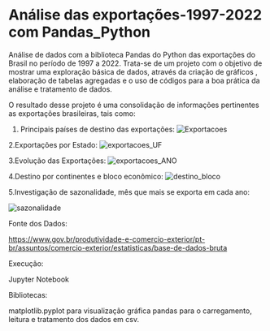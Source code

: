 # Análise das exportações-1997-2022 com Pandas_Python
Análise de dados com a biblioteca Pandas do Python das exportações do Brasil no período de 1997 a 2022.
Trata-se de um projeto com o objetivo de mostrar uma exploração básica de dados, através da criação de gráficos , elaboração de tabelas agregadas e o uso 
de códigos para a boa prática da análise e tratamento de dados.

O resultado desse projeto é  uma consolidação de informações pertinentes as exportações brasileiras, tais como:
1. Principais países de destino das exportações:
![Exportacoes](https://user-images.githubusercontent.com/126826484/229635088-38a26beb-e7d2-43dc-9d16-afa08586004e.png)

2.Exportações por Estado:
![exportacoes_UF](https://user-images.githubusercontent.com/126826484/229635367-684fd53c-5349-4060-b506-39fb08874cbf.png)

3.Evolução das Exportações:
![exportacoes_ANO](https://user-images.githubusercontent.com/126826484/229635534-908c9351-8267-4450-9357-8931891fd045.png)

4.Destino por continentes e bloco econômico:
![destino_bloco](https://user-images.githubusercontent.com/126826484/229635823-d93c72ac-66f7-478f-93b2-8e31b4aca86e.png)

5.Investigação de sazonalidade, mês que mais se exporta em cada ano:


![sazonalidade](https://user-images.githubusercontent.com/126826484/229636285-780d39a8-ada0-43da-a47f-56ba1163d023.png)


Fonte dos Dados:

https://www.gov.br/produtividade-e-comercio-exterior/pt-br/assuntos/comercio-exterior/estatisticas/base-de-dados-bruta

Execução:

Jupyter Notebook

Bibliotecas:

matplotlib.pyplot para visualização gráfica
pandas para o carregamento, leitura e tratamento dos dados em csv.






